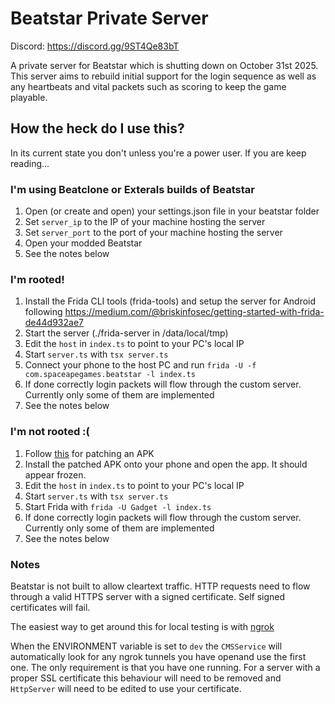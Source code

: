 # Beatstar Private Server

Discord: https://discord.gg/9ST4Qe83bT

A private server for Beatstar which is shutting down on October 31st 2025. This server aims to rebuild initial support for the login sequence as well as any heartbeats and vital packets such as scoring to keep the game playable.

## How the heck do I use this?

In its current state you don't unless you're a power user. If you are keep reading...

### I'm using Beatclone or Exterals builds of Beatstar

1. Open (or create and open) your settings.json file in your beatstar folder
2. Set `server_ip` to the IP of your machine hosting the server
3. Set `server_port` to the port of your machine hosting the server
4. Open your modded Beatstar
5. See the notes below

### I'm rooted!

1. Install the Frida CLI tools (frida-tools) and setup the server for Android following https://medium.com/@briskinfosec/getting-started-with-frida-de44d932ae7
2. Start the server (./frida-server in /data/local/tmp)
3. Edit the `host` in `index.ts` to point to your PC's local IP
4. Start `server.ts` with `tsx server.ts`
5. Connect your phone to the host PC and run `frida -U -f com.spaceapegames.beatstar -l index.ts`
6. If done correctly login packets will flow through the custom server. Currently only some of them are implemented
7. See the notes below

### I'm not rooted :(

1. Follow [this](https://github.com/ExternalAddress4401/Beatstar-Script-Android?tab=readme-ov-file#apk-patching) for patching an APK
2. Install the patched APK onto your phone and open the app. It should appear frozen.
3. Edit the `host` in `index.ts` to point to your PC's local IP
4. Start `server.ts` with `tsx server.ts`
5. Start Frida with `frida -U Gadget -l index.ts`
6. If done correctly login packets will flow through the custom server. Currently only some of them are implemented
7. See the notes below

### Notes

Beatstar is not built to allow cleartext traffic. HTTP requests need to flow through a valid HTTPS server with a signed certificate. Self signed certificates will fail.

The easiest way to get around this for local testing is with [ngrok](https://ngrok.com/)

When the ENVIRONMENT variable is set to `dev` the `CMSService` will automatically look for any ngrok tunnels you have openand use the first one. The only requirement is that you have one running. For a server with a proper SSL certificate this behaviour will need to be removed and `HttpServer` will need to be edited to use your certificate.
